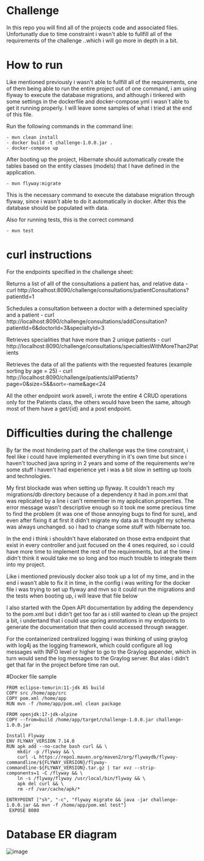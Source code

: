 # Challenge

In this repo you will find all of the projects code and associated files. Unfortunatly due to time constraint i wasn't able to fullfill all of the requirements of the challenge ..which i will go more in depth in a bit.

# How to run

Like mentioned previously i wasn't able to fullfill all of the requirements, one of them being able to run the entire project out of one command, i am using flyway to execute the database migrations, and although i tinkered with some settings in the dockerfile and docker-compose.yml i wasn´t able to get it running properly. I will leave some samples of what i tried at the end of this file.

Run the following commands in the command line:

    - mvn clean install 
    - docker build -t challenge-1.0.0.jar .
    - docker-compose up
    
After booting up the project, Hibernate should automatically create the tables based on the entity classes (models) that I have defined in the application.  
 
    - mvn flyway:migrate
   
This is the necessary command to execute the database migration through flyway, since i wasn't able to do it automatically in docker. After this the database should be populated with data.

Also for running tests, this is the correct command

    - mvn test


# curl instructions

For the endpoints specified in the challenge sheet:

Returns a list of alll of the consultations a patient has, and relative data
    - curl http://localhost:8090/challenge/consultations/patientConsultations?patientId=1
    
Schedules a consultation between a doctor with a determined speciality and a patient
    - curl http://localhost:8090/challenge/consultations/addConsultation?patientId=6&doctorId=3&specialtyId=3
    
Retrieves specialities that have more than 2 unique patients
    - curl http://localhost:8090/challenge/consultations/specialtiesWithMoreThan2Patients
    
Retrieves the data of all the patients with the requested features (example sorting by age = 25)
    - curl http://localhost:8090/challenge/patients/allPatients?page=0&size=5&&sort=-name&age<24
    
    
All the other endpoint work aswell, i wrote the entire 4 CRUD operations only for the Patients class, the others would have been the same, altough most of them have a get/{id} and a post endpoint.


# Difficulties during the challenge

By far the most hindering part of the challenge was the time constraint, i feel like i could have implemented everything in it's own time but since i haven't touched java spring in 2 years and some of the requirements we're some stuff i haven't had experience yet i was a bit slow in setting up tools and technologies.

My first blockade was when setting up flyway. It couldn't reach my migrations/db directory because of a dependency it had in pom.xml that was replicated by a line i can't remember in my application.properties. The error message wasn't descriptive enough so it took me some precious time to find the problem (it was one of those annoying bugs to find for sure), and even after fixing it at first it didn't migrate my data as it thought my schema was always unchanged. so i had to change some stuff with hibernate too.

In the end i think i shouldn't have elaborated on those extra endpoint that exist in every controller and just focused on the 4 ones required, so i could have more time to implement the rest of the requirements, but at the time i didn't think it would take me so long and too much trouble to integrate them into my project.

Like i mentioned previously docker also took up a lot of my time, and in the end i wasn't able to fix it in time, in the config i was writing for the docker file i was trying to set up flyway and mvn so it could run the migrations and the tests when booting up, i will leave that file below

I also started with the Open API documentation by adding the dependency to the pom.xml but i didn't get too far as i still wanted to clean up the project a bit, i undertand that i could use spring annotations in my endpoints to generate the documentation that then could accessed through swagger.

For the containerized centralized logging i was thinking of using graylog with log4j as the logging framework, which could configure all log messages with INFO level or higher to go to the Graylog appender, which in turn would send the log messages to the Graylog server. But alas i didn't get that far in the project before time ran out.

#Docker file sample

    FROM eclipse-temurin:11-jdk AS build
    COPY src /home/app/src
    COPY pom.xml /home/app
    RUN mvn -f /home/app/pom.xml clean package

    FROM openjdk:17-jdk-alpine
    COPY --from=build /home/app/target/challenge-1.0.0.jar challenge-1.0.0.jar

    Install Flyway
    ENV FLYWAY_VERSION 7.14.0
    RUN apk add --no-cache bash curl && \
        mkdir -p /flyway && \
        curl -L https://repo1.maven.org/maven2/org/flywaydb/flyway-commandline/${FLYWAY_VERSION}/flyway-commandline-${FLYWAY_VERSION}.tar.gz | tar xvz --strip-       components=1 -C /flyway && \
        ln -s /flyway/flyway /usr/local/bin/flyway && \
        apk del curl && \
        rm -rf /var/cache/apk/*

    ENTRYPOINT ["sh", "-c", "flyway migrate && java -jar challenge-1.0.0.jar && mvn -f /home/app/pom.xml test"]
     EXPOSE 8080

# Database ER diagram

![image](https://user-images.githubusercontent.com/38355244/221296793-fed705c2-9221-44be-b49c-029b5889af4c.png)
